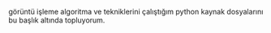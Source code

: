görüntü işleme algoritma ve tekniklerini çalıştığım python kaynak dosyalarını bu başlık altında topluyorum. 
